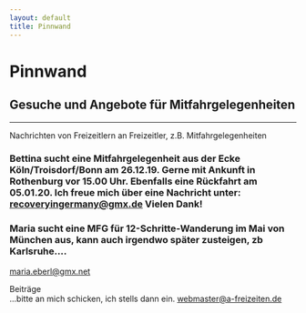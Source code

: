 ```yaml
---
layout: default
title: Pinnwand
---
```

# Pinnwand

## Gesuche und Angebote für Mitfahrgelegenheiten

-----------------------------------------------------------------------

Nachrichten von Freizeitlern an Freizeitler, z.B.
Mitfahrgelegenheiten

### Bettina sucht eine Mitfahrgelegenheit aus der Ecke Köln/Troisdorf/Bonn am 26.12.19. Gerne mit Ankunft in Rothenburg vor 15.00 Uhr. Ebenfalls eine Rückfahrt am 05.01.20. Ich freue mich über eine Nachricht unter: <recoveryingermany@gmx.de> Vielen Dank!


### Maria sucht eine MFG für 12-Schritte-Wanderung im Mai von München aus, kann auch irgendwo später zusteigen, zb Karlsruhe….

<maria.eberl@gmx.net>


Beiträge<br>
...bitte an mich schicken, ich stells dann ein.
<webmaster@a-freizeiten.de>

